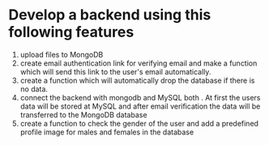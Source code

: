 # Develop a backend using this following features

1) upload files to MongoDB
1) create email authentication link for verifying email and make a function which will send this link to the user's email automatically.
1) create a function which will automatically drop the database if there is no data.
1) connect the backend with mongodb and MySQL both . At first the users data will be stored at MySQL and after email verification the data will be transferred to the MongoDB database
1) create a function to check the gender of the user and add a predefined profile  image for males and females in the database